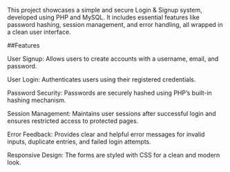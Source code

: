 This project showcases a simple and secure Login & Signup system, developed using PHP and MySQL. It includes essential features like password hashing, session management, and error handling, all wrapped in a clean user interface.
 
 ##Features

 User Signup: Allows users to create accounts with a username, email, and password.

 User Login: Authenticates users using their registered credentials.

 Password Security: Passwords are securely hashed using PHP’s built-in hashing mechanism.

 Session Management: Maintains user sessions after successful login and ensures restricted access to protected pages.

 Error Feedback: Provides clear and helpful error messages for invalid inputs, duplicate entries, and failed login attempts.

 Responsive Design: The forms are styled with CSS for a clean and modern look.
